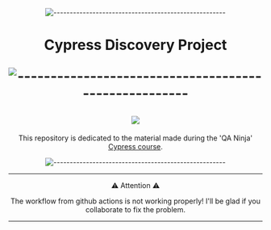 
<div align="center">

![-----------------------------------------------------](https://raw.githubusercontent.com/andreasbm/readme/master/assets/lines/rainbow.png)

<h1> Cypress Discovery Project

![-----------------------------------------------------](https://raw.githubusercontent.com/andreasbm/readme/master/assets/lines/rainbow.png)

<img src="https://media.giphy.com/media/JszKEk8vNGtCXehi7w/giphy.gif" >

</h1>
<p>

This repository is dedicated to the material made during the 'QA Ninja' [Cypress course](https://app.qacademy.io/area/produto/item/148694). 

![-----------------------------------------------------](https://raw.githubusercontent.com/andreasbm/readme/master/assets/lines/rainbow.png)

-----------------------------------------------------
⚠️ Attention ⚠️

The workflow from github actions is not working properly! I'll be glad if you collaborate to fix the problem.

-----------------------------------------------------


</div>

